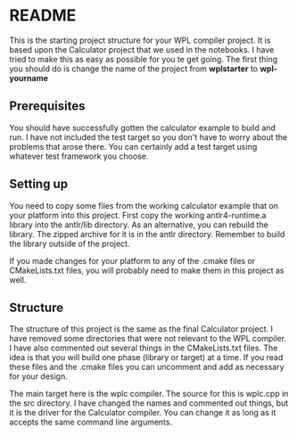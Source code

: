 # README

This is the starting project structure for your WPL compiler project. It is based upon the Calculator project that we used in the notebooks. I have tried to make this as easy as possible for you te get going.
The first thing you should do is change the name of the project from **wplstarter** to **wpl-yourname** 

## Prerequisites

You should have successfully gotten the calculator example to build and run. I have not included the test target so you don't have to worry about the problems that arose there. You can certainly add a test target using whatever test framework you choose.

## Setting up

You need to copy some files from the working calculator example that on your platform into this project. First copy the working antlr4-runtime.a library into the antlr/lib directory. As an alternative, you can rebuild the library. The zipped archive for it is in the antlr directory. Remember to build the library outside of the project.

If you made changes for your platform to any of the .cmake files or CMakeLists.txt files, you will probably need to make them in this project as well.

## Structure

The structure of this project is the same as the final Calculator project. I have removed some directories that were not relevant to the WPL compiler. I have also commented out several things in the CMakeLists.txt files. The idea is that you will build one phase (library or target) at a time. If you read these files and the .cmake files you can uncomment and add as necessary for your design.

The main target here is the wplc compiler. The source for this is wplc.cpp in the src directory. I have changed the names and commented out things, but it is the driver for the Calculator compiler. You can change it as long as it accepts the same command line arguments.